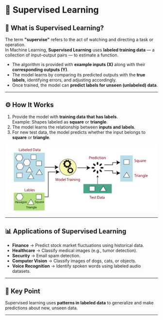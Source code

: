 # 📘 Supervised Learning

## 🔎 What is Supervised Learning?
The term **"supervise"** refers to the act of watching and directing a task or operation.  
In Machine Learning, **Supervised Learning** uses **labeled training data** — a collection of input–output pairs — to estimate a function.

- The algorithm is provided with **example inputs (X)** along with their **corresponding outputs (Y)**.  
- The model learns by comparing its predicted outputs with the **true labels**, identifying errors, and adjusting accordingly.  
- Once trained, the model can **predict labels for unseen (unlabeled) data**.

---

## ⚙️ How It Works
1. Provide the model with **training data that has labels**.  
   Example: Shapes labeled as **square** or **triangle**.  
2. The model learns the relationship between **inputs and labels**.  
3. For new test data, the model predicts whether the input belongs to **square** or **triangle**.  

![Supervised Learning](../images/s1_supervised_learning.png)

---

## 📊 Applications of Supervised Learning
- **Finance** → Predict stock market fluctuations using historical data.  
- **Healthcare** → Classify medical images (e.g., tumor detection).  
- **Security** → Email spam detection.  
- **Computer Vision** → Classify images of dogs, cats, or objects.  
- **Voice Recognition** → Identify spoken words using labeled audio datasets.  

---

## 📌 Key Point
Supervised learning uses **patterns in labeled data** to generalize and make predictions about new, unseen data.  

---
